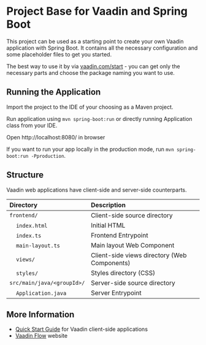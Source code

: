 # Project Base for Vaadin and Spring Boot

This project can be used as a starting point to create your own Vaadin application with Spring Boot.
It contains all the necessary configuration and some placeholder files to get you started.

The best way to use it by via [vaadin.com/start](https://vaadin.com/start) - you can get only the necessary parts and choose the package naming you want to use.

## Running the Application

Import the project to the IDE of your choosing as a Maven project. 

Run application using `mvn spring-boot:run` or directly running Application class from your IDE. 

Open http://localhost:8080/ in browser

If you want to run your app locally in the production mode, run `mvn spring-boot:run -Pproduction`.

## Structure

Vaadin web applications have client-side and server-side counterparts.

| Directory | Description |
| :--- | :--- |
| `frontend/` | Client-side source directory |
| &nbsp;&nbsp;&nbsp;&nbsp;`index.html` | Initial HTML |
| &nbsp;&nbsp;&nbsp;&nbsp;`index.ts` | Frontend Entrypoint |
| &nbsp;&nbsp;&nbsp;&nbsp;`main-layout.ts` | Main layout Web Component |
| &nbsp;&nbsp;&nbsp;&nbsp;`views/` | Client-side views directory (Web Components) |
| &nbsp;&nbsp;&nbsp;&nbsp;`styles/` | Styles directory (CSS) |
| `src/main/java/<groupId>/` | Server-side source directory |
| &nbsp;&nbsp;&nbsp;&nbsp;`Application.java` | Server Entrypoint |

## More Information

<!-- FIXME: Use a link from vaadin.com -->
- [Quick Start Guide](https://github.com/vaadin/flow-and-components-documentation/blob/ccdm/documentation/ccdm/quick-start-guide.asciidoc) for Vaadin client-side applications
- [Vaadin Flow](https://vaadin.com/flow) website

